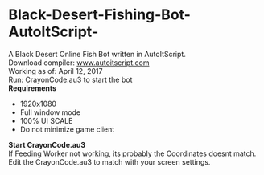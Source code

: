 # Black-Desert-Fishing-Bot-AutoItScript-
A Black Desert Online Fish Bot written in AutoItScript.  
Download compiler: www.autoitscript.com  
Working as of: April 12, 2017  
Run: CrayonCode.au3 to start the bot  
**Requirements**  
* 1920x1080  
* Full window mode  
* 100% UI SCALE  
* Do not minimize game client  

**Start CrayonCode.au3**  
If Feeding Worker not working, its probably the Coordinates doesnt match.  
Edit the CrayonCode.au3 to match with your screen settings.
